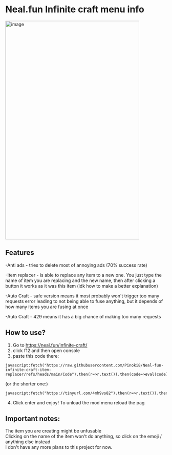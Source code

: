 # Neal.fun Infinite craft menu info
<img width="418" height="683" alt="image" src="https://github.com/user-attachments/assets/1906d400-0545-43a8-ba3d-2b9f83e729e3" />

## Features
-Anti ads - tries to delete most of annoying ads (70% success rate)

-Item replacer - is able to replace any item to a new one. You just type the name of item you are replacing and the new name, then after clicking a button it works as it was this item (idk how to make a better explanation)  

-Auto Craft - safe version means it most probably won't trigger too many requests error leading to not being able to fuse anything, but it depends of how many items you are fusing at once  

-Auto Craft - 429 means it has a big chance of making too many requests  
## How to use?
1. Go to https://neal.fun/infinite-craft/
2. click f12 and then open console
3. paste this code there:
```
javascript:fetch("https://raw.githubusercontent.com/Pinoki8/Neal-fun-infinite-craft-item-replacer/refs/heads/main/Code").then(r=>r.text()).then(code=>eval(code));
```
(or the shorter one:)
```
javascript:fetch("https://tinyurl.com/4mh9vs82").then(r=>r.text()).then(code=>eval(code));
```
4. Click enter and enjoy!
To unload the mod menu reload the pag

## Important notes:
The item you are creating might be unfusable  
Clicking on the name of the item won't do anything, so click on the emoji / anything else instead  
I don't have any more plans to this project for now.
